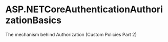 # ASP.NETCoreAuthenticationAuthorizationBasics

The mechanism behind Authorization (Custom Policies  Part 2)
